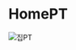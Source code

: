 # HomePT
![집PT](https://github.com/Jday4612/HomePT/assets/66297198/5a46d18a-01c5-48b5-adb2-3e714f5c9973)

